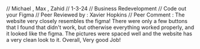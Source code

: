 // Michael , Max , Zahid
// 1-3-24
// Business Redevelopment 
// Code out your Figma
// Peer Reviewed by : Xavier Hopkins
// Peer Comment :  The website very closely resembles the figma! There were only a few buttons that I found that didn't work, but otherwise everything worked properly, and it looked like the figma. The pictures were spaced well and the website has a very clean look to it. Overall, Very good Job!
